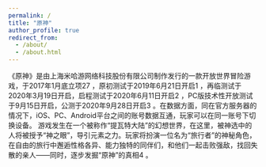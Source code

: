 ```yaml
---
permalink: /
title: "原神"
author_profile: true
redirect_from: 
  - /about/
  - /about.html
---
```


《原神》是由上海米哈游网络科技股份有限公司制作发行的一款开放世界冒险游戏，于2017年1月底立项27
，原初测试于2019年6月21日开启1
，再临测试于2020年3月19日开启，启程测试于2020年6月11日开启2
，PC版技术性开放测试于9月15日开启，公测于2020年9月28日开启3
。在数据方面，同在官方服务器的情况下，iOS、PC、Android平台之间的账号数据互通，玩家可以在同一账号下切换设备。
游戏发生在一个被称作“提瓦特大陆”的幻想世界，在这里，被神选中的人将被授予“神之眼”，导引元素之力。玩家将扮演一位名为“旅行者”的神秘角色，在自由的旅行中邂逅性格各异、能力独特的同伴们，和他们一起击败强敌，找回失散的亲人——同时，逐步发掘“原神”的真相4
。
